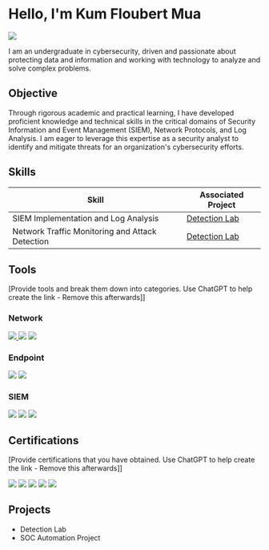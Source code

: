 # Hello, I'm Kum Floubert Mua
<a href="https://www.linkedin.com/in/kumua96/">
  <img src="https://img.shields.io/badge/-LinkedIn-0072b1?&style=for-the-badge&logo=linkedin&logoColor=white" />
</a>

I am an undergraduate in cybersecurity, driven and passionate about protecting data and information and working with technology to analyze and solve complex problems. 

## Objective

Through rigorous academic and practical learning, I have developed proficient knowledge and technical skills in the critical domains of Security Information and Event Management (SIEM), Network Protocols, and Log Analysis. I am eager to leverage this expertise as a security analyst to identify and mitigate threats for an organization's cybersecurity efforts.

## Skills

| Skill                                         | Associated Project         |
|-----------------------------------------------|----------------------------|
| SIEM Implementation and Log Analysis          | <a href="https://docs.google.com/document/d/1bRblTCBpP8G_pEB_-ZCI-QjQUnbG9EW9">Detection Lab</a>|
| Network Traffic Monitoring and Attack Detection | <a href="https://docs.google.com/document/d/1IJD14GU887f9nTZcFNfTPAqpqbvuhYexpf1_AdUH6Cc">Detection Lab</a> |
## Tools
[Provide tools and break them down into categories. Use ChatGPT to help create the link - Remove this afterwards]]

### Network
<div>
    <a href="https://ubuntu.com/"> <img src="https://img.shields.io/badge/-Ubuntu-1679A7?&style=for-the-badge&logo=Ubuntu&logoColor=white" /> </a>
    <img src="https://img.shields.io/badge/-Suricata-EF3B2D?&style=for-the-badge&logo=Suricata&logoColor=white" />
    <img src="https://img.shields.io/badge/-Zeek-777BB4?&style=for-the-badge&logo=Zeek&logoColor=white" />
</div>

### Endpoint
<div>
    <img src="https://img.shields.io/badge/-Microsoft_Defender_for_Endpoint-00A4EF?&style=for-the-badge&logo=Microsoft&logoColor=white" />
    <img src="https://img.shields.io/badge/-Velociraptor-4B275F?&style=for-the-badge&logo=Velociraptor&logoColor=white" />
</div>

### SIEM
<div>
    <img src="https://img.shields.io/badge/-Microsoft_Sentinel-0078D4?&style=for-the-badge&logo=Microsoft&logoColor=white" />
    <img src="https://img.shields.io/badge/-Splunk-000000?&style=for-the-badge&logo=Splunk&logoColor=white" />
    <img src="https://img.shields.io/badge/-Elastic-005571?&style=for-the-badge&logo=Elastic&logoColor=white" />
</div>

## Certifications
[Provide certifications that you have obtained. Use ChatGPT to help create the link - Remove this afterwards]]
<div>
<img src="https://img.shields.io/badge/-Security%2B-FF0000?&style=for-the-badge&logo=CompTIA&logoColor=white" />
<img src="https://img.shields.io/badge/-Network%2B-007ACC?&style=for-the-badge&logo=CompTIA&logoColor=white" />
<img src="https://img.shields.io/badge/-A%2B-4D4D4D?&style=for-the-badge&logo=CompTIA&logoColor=white" />
<img src="https://img.shields.io/badge/-CDSA-006400?&style=for-the-badge&logoColor=white" />
<img src="https://img.shields.io/badge/-CCD-000080?&style=for-the-badge&logoColor=white" />
</div>

## Projects
- Detection Lab
- SOC Automation Project
